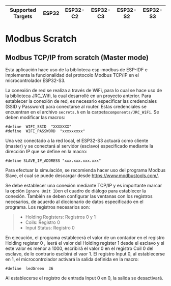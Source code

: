 | Supported Targets | ESP32 | ESP32-C2 | ESP32-C3 | ESP32-S2 | ESP32-S3 |
| ----------------- | ----- | -------- | -------- | -------- | -------- |

# Modbus Scratch

## Modbus TCP/IP from scratch (Master mode)

Esta aplicación hace uso de la biblioteca esp-modbus de ESP-IDF e implementa la funcionalidad del protocolo Modbus TCP/IP en el microcontrolador ESP32-S3.

La conexión de red se realiza a través de WiFi, para lo cual se hace uso de la biblioteca JRC_Wifi, la cual desarrollé en un proyecto anterior.
Para establecer la conexión de red, es necesario especificar las credenciales (SSID y Password) para conectarse al router.  Estas credenciales se encuentran en el archivo `secrets.h` en la carpeta`components/JRC_WiFi`. Se deben modificar las macros:

    #define  WIFI_SSID  "XXXXXXX"
    #define  WIFI_PASSWORD  "xxxxxxxxx"

Una vez conectado a la red local, el ESP32-S3 actuará como cliente (master) y se conectará al servidor (esclavo) especificado mediante la dirección IP que se define en la macro:

    #define SLAVE_IP_ADDRESS "xxx.xxx.xxx.xxx"

Para efectuar la simulación, se recomienda hacer uso del programa Modbus Slave, el cual se puede descargar desde https://www.modbustools.com/.

Se debe establecer una conexión mediante TCP/IP y es importante marcar la opción `Ignore Unit ID`en el cuadro de diálogo para establecer la conexión. También se deben configurar las ventanas con los registros necesarios, de acuerdo al diccionario de datos especificado en el programa. Los registros necesarios son:

>  - Holding Registers: Registros 0 y 1 
>  - Coils: Registro 0 
>  - Input Status: Registro 0

En ejecución, el programa establecerá el valor de un contador en el registro Holding register 0 , leerá el valor del Holding register 1 desde el esclavo y si este valor es menor a 1000, escribirá el valor 0 en el registro Coil 0 del esclavo, de lo contrario escibirá el vaor 1. El registro Input 0, al establecerse en 1, el microcontrolador activará la salida definida en la macro:

    #define  ledGreen  36
    
Al establecerse el registro de entrada Input 0 en 0, la salida se desactivará.
